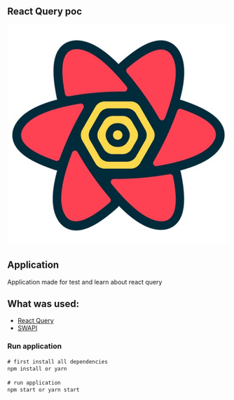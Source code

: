 ## React Query poc

<p align="center">
  <img src="./images/react-query.jpeg">
</p>

## Application

Application made for test and learn about react query

## What was used:

- [React Query](https://react-query.tanstack.com/docs/overview)
- [SWAPI](https://swapi.dev/documentation)

### Run application

```
# first install all dependencies
npm install or yarn

# run application
npm start or yarn start
```
